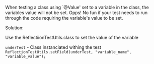 When testing a class using `@Value' set to a variable in the class, the variables value will not be set.  Opps!  No fun if your test needs to run through the code requiring the variable's value to be set. 

Solution:

Use the ReflectiionTestUtils.class to set the value of the variable


`underTest` - Class instanciated withing the test
`ReflectionTestUtils.setField(underTest, "variable_name", "variable_value");`
